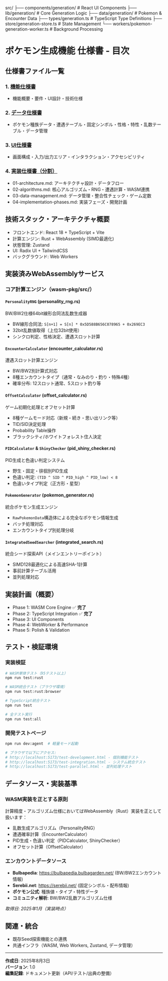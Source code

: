 src/
├── components/generation/     # React UI Components
├── lib/generation/           # Core Generation Logic
├── data/generation/          # Pokemon & Encounter Data
├── types/generation.ts       # TypeScript Type Definitions
├── store/generation-store.ts # State Management
└── workers/pokemon-generation-worker.ts # Background Processing

# ポケモン生成機能 仕様書 - 目次

## 仕様書ファイル一覧

### 1. [機能仕様書](./pokemon-generation-feature-spec.md)
- 機能概要・要件・UI設計・技術仕様

### 2. [データ仕様書](./pokemon-data-specification.md)
- ポケモン種族データ・遭遇テーブル・固定シンボル・性格・特性・乱数テーブル・データ管理

### 3. [UI仕様書](./pokemon-generation-ui-spec.md)
- 画面構成・入力/出力エリア・インタラクション・アクセシビリティ

### 4. [実装仕様書（分割）](./implementation/README.md)
- 01-architecture.md: アーキテクチャ設計・データフロー
- 02-algorithms.md: 核心アルゴリズム・RNG・遭遇計算・WASM連携
- 03-data-management.md: データ管理・整合性チェック・ゲーム定数
- 04-implementation-phases.md: 実装フェーズ・開発計画

## 技術スタック・アーキテクチャ概要
- フロントエンド: React 18 + TypeScript + Vite
- 計算エンジン: Rust + WebAssembly (SIMD最適化)
- 状態管理: Zustand
- UI: Radix UI + TailwindCSS
- バックグラウンド: Web Workers

## 実装済みWebAssemblyサービス

### コア計算エンジン（wasm-pkg/src/）

#### `PersonalityRNG` (personality_rng.rs)
BW/BW2仕様64bit線形合同法乱数生成器
- BW線形合同法: `S[n+1] = S[n] * 0x5D588B656C078965 + 0x269EC3`
- 32bit乱数値取得（上位32bit使用）
- シンクロ判定、性格決定、遭遇スロット計算

#### `EncounterCalculator` (encounter_calculator.rs)  
遭遇スロット計算エンジン
- BW/BW2別計算式対応
- 8種エンカウントタイプ（通常・なみのり・釣り・特殊4種）
- 確率分布: 12スロット通常、5スロット釣り等

#### `OffsetCalculator` (offset_calculator.rs)
ゲーム初期化処理とオフセット計算
- 8種ゲームモード対応（新規・続き・思い出リンク等）
- TID/SID決定処理
- Probability Table操作
- ブラックシティ/ホワイトフォレスト住人決定

#### `PIDCalculator` & `ShinyChecker` (pid_shiny_checker.rs)
PID生成と色違い判定システム
- 野生・固定・徘徊別PID生成
- 色違い判定: `(TID ^ SID ^ PID_high ^ PID_low) < 8`
- 色違いタイプ判定（正方形・星型）

#### `PokemonGenerator` (pokemon_generator.rs)
統合ポケモン生成エンジン
- `RawPokemonData`構造体による完全なポケモン情報生成
- バッチ処理対応
- エンカウントタイプ別処理分岐

#### `IntegratedSeedSearcher` (integrated_search.rs)
統合シード探索API（メインエントリーポイント）
- SIMD128最適化による高速SHA-1計算
- 事前計算テーブル活用
- 並列処理対応

## 実装計画（概要）
- Phase 1: WASM Core Engine ✅ **完了**
- Phase 2: TypeScript Integration ✅ **完了**  
- Phase 3: UI Components
- Phase 4: WebWorker & Performance
- Phase 5: Polish & Validation

## テスト・検証環境

### 実装検証
```bash
# WASM単体テスト（95テスト以上）
npm run test:rust

# WASM統合テスト（ブラウザ環境）
npm run test:rust:browser

# TypeScript統合テスト
npm run test

# 全テスト実行
npm run test:all
```

### 開発テストページ
```bash
npm run dev:agent  # 軽量モード起動

# ブラウザで以下にアクセス:
# http://localhost:5173/test-development.html - 個別機能テスト
# http://localhost:5173/test-integration.html - システム統合テスト  
# http://localhost:5173/test-parallel.html - 並列処理テスト
```

## データソース・実装基準

### WASM実装を正とする原則
計算精度・アルゴリズム仕様においてはWebAssembly（Rust）実装を正として扱います：
- 乱数生成アルゴリズム（PersonalityRNG）
- 遭遇確率計算（EncounterCalculator）  
- PID生成・色違い判定（PIDCalculator, ShinyChecker）
- オフセット計算（OffsetCalculator）

### エンカウントデータソース
- **Bulbapedia**: https://bulbapedia.bulbagarden.net/ (BW/BW2エンカウント情報)
- **Serebii.net**: https://serebii.net/ (固定シンボル・配布情報)
- **ポケモン公式**: 種族値・タイプ・特性データ
- **コミュニティ解析**: BW/BW2乱数アルゴリズム仕様

*取得日: 2025年1月（実装時点）*

## 関連・統合
- 既存Seed探索機能との連携
- 共通インフラ（WASM, Web Workers, Zustand, データ管理）

---

**作成日**: 2025年8月3日  
**バージョン**: 1.0  
**編集記録**: ドキュメント更新（API/テスト/出典の整備）
